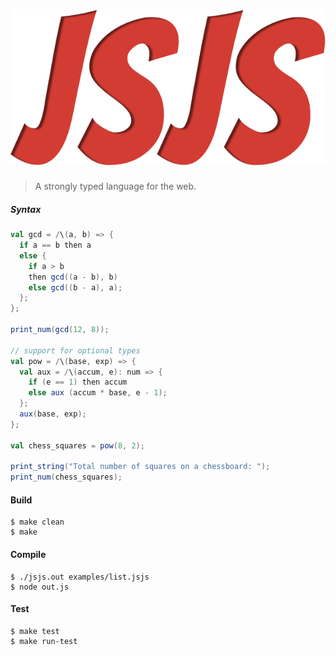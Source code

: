 # ![img](logo.png)

> A strongly typed language for the web.

##### Syntax
```scala
val gcd = /\(a, b) => {
  if a == b then a
  else {
    if a > b
    then gcd((a - b), b)
    else gcd((b - a), a);
  };
};

print_num(gcd(12, 8));

// support for optional types
val pow = /\(base, exp) => {
  val aux = /\(accum, e): num => {
    if (e == 1) then accum
    else aux (accum * base, e - 1);
  };
  aux(base, exp);
};

val chess_squares = pow(8, 2);

print_string("Total number of squares on a chessboard: ");
print_num(chess_squares);
```

#### Build
```shell
$ make clean
$ make
```

#### Compile
```shell
$ ./jsjs.out examples/list.jsjs
$ node out.js
```

#### Test
```shell
$ make test
$ make run-test
```
